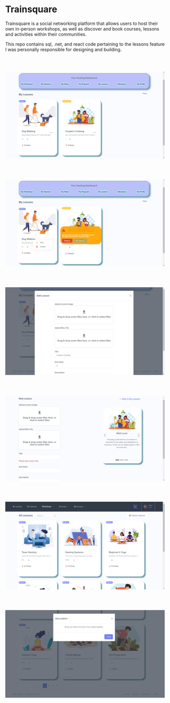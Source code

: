 # Trainsquare
<p>Trainsquare is a social networking platform that allows users to host their own in-person workshops, as well as discover and book courses, lessons and activities within their communities.</P
<br/>
<p>This repo contains sql, .net, and react code pertaining to the lessons feature I was personally responsible for designing and building.</p>

<br/><br/>

![Host Lessons Page](./img/host-1.png)

<br/><br/>

![Delete Lesson Prompt](./img/host-2.png)

<br/><br/>

![Edit Lesson Form Modal View](./img/host-3.png)

<br/><br/>

![New Lesson Page](./img/host-4.png)

<br/><br/>

![User Lessons Page](./img/user-1.png)

<br/><br/>

![Lesson Description Modal View](./img/user-2.png)
